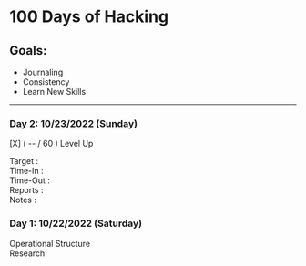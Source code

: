 # 100 Days of Hacking

## Goals:
- Journaling
- Consistency
- Learn New Skills

***

### Day 2: 10/23/2022 (Sunday)
[X] ( -- / 60 ) Level Up
> 
Target      : <br>
Time-In     : <br>
Time-Out    : <br>
Reports     : <br>
Notes       :


### Day 1: 10/22/2022 (Saturday)
Operational Structure <br>
Research
